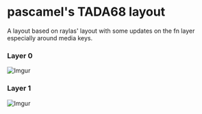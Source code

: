# pascamel's TADA68 layout

A layout based on raylas' layout with some updates on the fn layer especially around media keys.

### Layer 0

![Imgur](https://i.imgur.com/UColvfc.png)

### Layer 1

![Imgur](https://i.imgur.com/pDQFoCQ.png)
